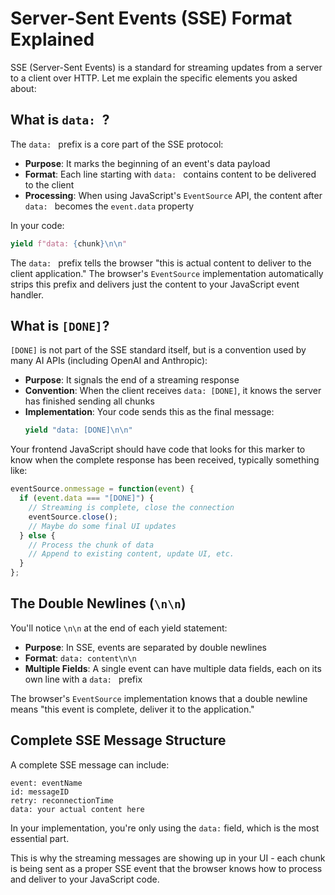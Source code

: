 # Server-Sent Events (SSE) Format Explained

SSE (Server-Sent Events) is a standard for streaming updates from a server to a client over HTTP. Let me explain the specific elements you asked about:

## What is `data: `?

The `data: ` prefix is a core part of the SSE protocol:

- **Purpose**: It marks the beginning of an event's data payload
- **Format**: Each line starting with `data: ` contains content to be delivered to the client
- **Processing**: When using JavaScript's `EventSource` API, the content after `data: ` becomes the `event.data` property

In your code:
```python
yield f"data: {chunk}\n\n"
```

The `data: ` prefix tells the browser "this is actual content to deliver to the client application." The browser's `EventSource` implementation automatically strips this prefix and delivers just the content to your JavaScript event handler.

## What is `[DONE]`?

`[DONE]` is not part of the SSE standard itself, but is a convention used by many AI APIs (including OpenAI and Anthropic):

- **Purpose**: It signals the end of a streaming response
- **Convention**: When the client receives `data: [DONE]`, it knows the server has finished sending all chunks
- **Implementation**: Your code sends this as the final message:
  ```python
  yield "data: [DONE]\n\n"
  ```

Your frontend JavaScript should have code that looks for this marker to know when the complete response has been received, typically something like:

```javascript
eventSource.onmessage = function(event) {
  if (event.data === "[DONE]") {
    // Streaming is complete, close the connection
    eventSource.close();
    // Maybe do some final UI updates
  } else {
    // Process the chunk of data
    // Append to existing content, update UI, etc.
  }
};
```

## The Double Newlines (`\n\n`)

You'll notice `\n\n` at the end of each yield statement:

- **Purpose**: In SSE, events are separated by double newlines
- **Format**: `data: content\n\n`
- **Multiple Fields**: A single event can have multiple data fields, each on its own line with a `data: ` prefix

The browser's `EventSource` implementation knows that a double newline means "this event is complete, deliver it to the application."

## Complete SSE Message Structure

A complete SSE message can include:

```
event: eventName
id: messageID
retry: reconnectionTime
data: your actual content here

```

In your implementation, you're only using the `data:` field, which is the most essential part.

This is why the streaming messages are showing up in your UI - each chunk is being sent as a proper SSE event that the browser knows how to process and deliver to your JavaScript code.
